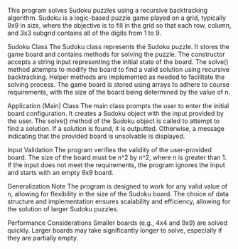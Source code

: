 This program solves Sudoku puzzles using a recursive backtracking algorithm. Sudoku is a logic-based puzzle game played on a grid, typically 9x9 in size, where the objective is to fill in the grid so that each row, column, and 3x3 subgrid contains all of the digits from 1 to 9.

Sudoku Class
The Sudoku class represents the Sudoku puzzle.
It stores the game board and contains methods for solving the puzzle.
The constructor accepts a string input representing the initial state of the board.
The solve() method attempts to modify the board to find a valid solution using recursive backtracking.
Helper methods are implemented as needed to facilitate the solving process.
The game board is stored using arrays to adhere to course requirements, with the size of the board being determined by the value of n.

Application (Main) Class
The main class prompts the user to enter the initial board configuration.
It creates a Sudoku object with the input provided by the user.
The solve() method of the Sudoku object is called to attempt to find a solution.
If a solution is found, it is outputted. Otherwise, a message indicating that the provided board is unsolvable is displayed.

Input Validation
The program verifies the validity of the user-provided board.
The size of the board must be n^2 by n^2, where n is greater than 1.
If the input does not meet the requirements, the program ignores the input and starts with an empty 9x9 board.

Generalization Note
The program is designed to work for any valid value of n, allowing for flexibility in the size of the Sudoku board.
The choice of data structure and implementation ensures scalability and efficiency, allowing for the solution of larger Sudoku puzzles.

Performance Considerations
Smaller boards (e.g., 4x4 and 9x9) are solved quickly.
Larger boards may take significantly longer to solve, especially if they are partially empty.
